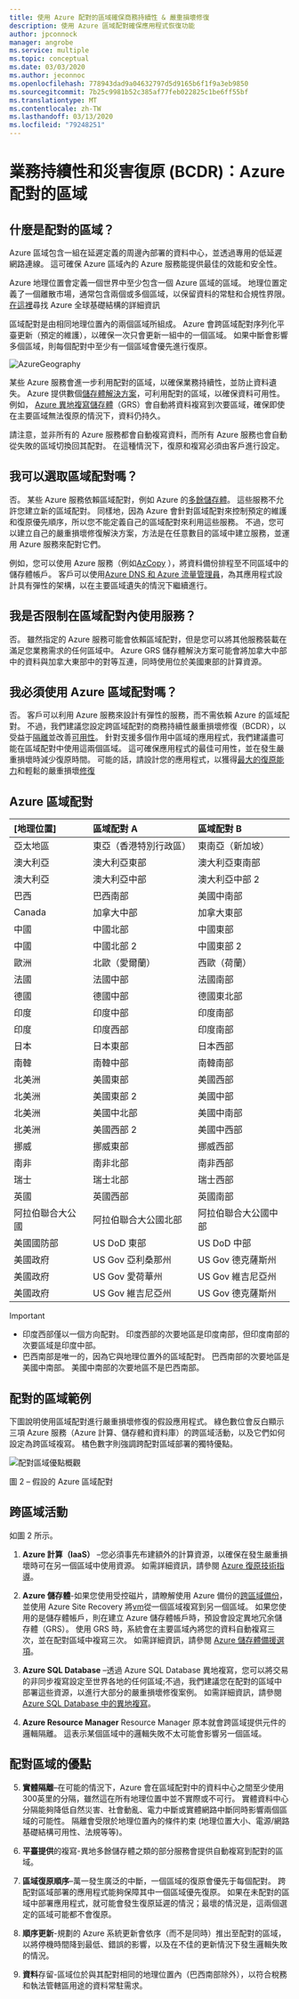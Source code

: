 ```yaml
---
title: 使用 Azure 配對的區域確保商務持續性 & 嚴重損壞修復
description: 使用 Azure 區域配對確保應用程式恢復功能
author: jpconnock
manager: angrobe
ms.service: multiple
ms.topic: conceptual
ms.date: 03/03/2020
ms.author: jeconnoc
ms.openlocfilehash: 778943dad9a04632797d5d9165b6f1f9a3eb9850
ms.sourcegitcommit: 7b25c9981b52c385af77feb022825c1be6ff55bf
ms.translationtype: MT
ms.contentlocale: zh-TW
ms.lasthandoff: 03/13/2020
ms.locfileid: "79248251"
---
```

# <a name="business-continuity-and-disaster-recovery-bcdr-azure-paired-regions"></a>業務持續性和災害復原 (BCDR)：Azure 配對的區域

## <a name="what-are-paired-regions"></a>什麼是配對的區域？

Azure 區域包含一組在延遲定義的周邊內部署的資料中心，並透過專用的低延遲網路連線。  這可確保 Azure 區域內的 Azure 服務能提供最佳的效能和安全性。  

Azure 地理位置會定義一個世界中至少包含一個 Azure 區域的區域。 地理位置定義了一個離散市場，通常包含兩個或多個區域，以保留資料的常駐和合規性界限。  [在這裡](https://azure.microsoft.com/global-infrastructure/regions/)尋找 Azure 全球基礎結構的詳細資訊

區域配對是由相同地理位置內的兩個區域所組成。 Azure 會跨區域配對序列化平臺更新（預定的維護），以確保一次只會更新一組中的一個區域。 如果中斷會影響多個區域，則每個配對中至少有一個區域會優先進行復原。

![AzureGeography](./media/best-practices-availability-paired-regions/GeoRegionDataCenter.png)

某些 Azure 服務會進一步利用配對的區域，以確保業務持續性，並防止資料遺失。  Azure 提供數個[儲存體解決方案](./storage/common/storage-redundancy.md#redundancy-in-a-secondary-region)，可利用配對的區域，以確保資料可用性。 例如， [Azure 異地複寫儲存體](./storage/common/storage-redundancy.md#geo-redundant-storage)（GRS）會自動將資料複寫到次要區域，確保即使在主要區域無法復原的情況下，資料仍持久。 

請注意，並非所有的 Azure 服務都會自動複寫資料，而所有 Azure 服務也會自動從失敗的區域切換回其配對。  在這種情況下，復原和複寫必須由客戶進行設定。

## <a name="can-i-select-my-regional-pairs"></a>我可以選取區域配對嗎？

否。 某些 Azure 服務依賴區域配對，例如 Azure 的[多餘儲存體](./storage/common/storage-redundancy.md)。 這些服務不允許您建立新的區域配對。  同樣地，因為 Azure 會針對區域配對來控制預定的維護和復原優先順序，所以您不能定義自己的區域配對來利用這些服務。 不過，您可以建立自己的嚴重損壞修復解決方案，方法是在任意數目的區域中建立服務，並運用 Azure 服務來配對它們。 

例如，您可以使用 Azure 服務（例如[AzCopy](./storage/common/storage-use-azcopy-v10.md) ），將資料備份排程至不同區域中的儲存體帳戶。  客戶可以使用[Azure DNS 和 Azure 流量管理員](./networking/disaster-recovery-dns-traffic-manager.md)，為其應用程式設計具有彈性的架構，以在主要區域遺失的情況下繼續進行。

## <a name="am-i-limited-to-using-services-within-my-regional-pairs"></a>我是否限制在區域配對內使用服務？

否。 雖然指定的 Azure 服務可能會依賴區域配對，但是您可以將其他服務裝載在滿足您業務需求的任何區域中。  Azure GRS 儲存體解決方案可能會將加拿大中部中的資料與加拿大東部中的對等互連，同時使用位於美國東部的計算資源。  

## <a name="must-i-use-azure-regional-pairs"></a>我必須使用 Azure 區域配對嗎？

否。 客戶可以利用 Azure 服務來設計有彈性的服務，而不需依賴 Azure 的區域配對。  不過，我們建議您設定跨區域配對的商務持續性嚴重損壞修復（BCDR），以受益于[隔離](./security/fundamentals/isolation-choices.md)並改善[可用性](./availability-zones/az-overview.md)。 針對支援多個作用中區域的應用程式，我們建議盡可能在區域配對中使用這兩個區域。 這可確保應用程式的最佳可用性，並在發生嚴重損壞時減少復原時間。 可能的話，請設計您的應用程式，以獲得[最大的復原能力](https://docs.microsoft.com/azure/architecture/framework/resiliency/overview)和輕鬆的嚴重損壞[修復](https://docs.microsoft.com/azure/architecture/framework/resiliency/backup-and-recovery)

## <a name="azure-regional-pairs"></a>Azure 區域配對

| [地理位置] | 區域配對 A | 區域配對 B  |
|:--- |:--- |:--- |
| 亞太地區 |東亞（香港特別行政區） | 東南亞（新加坡） |
| 澳大利亞 |澳大利亞東部 |澳大利亞東南部 |
| 澳大利亞 |澳大利亞中部 |澳大利亞中部 2 |
| 巴西 |巴西南部 |美國中南部 |
| Canada |加拿大中部 |加拿大東部 |
| 中國 |中國北部 |中國東部|
| 中國 |中國北部 2 |中國東部 2|
| 歐洲 |北歐（愛爾蘭） |西歐（荷蘭） |
| 法國 |法國中部|法國南部|
| 德國 |德國中部 |德國東北部 |
| 印度 |印度中部 |印度南部 |
| 印度 |印度西部 |印度南部 |
| 日本 |日本東部 |日本西部 |
| 南韓 |南韓中部 |南韓南部 |
| 北美洲 |美國東部 |美國西部 |
| 北美洲 |美國東部 2 |美國中部 |
| 北美洲 |美國中北部 |美國中南部 |
| 北美洲 |美國西部 2 |美國中西部 |
| 挪威 | 挪威東部 | 挪威西部 |
| 南非 | 南非北部 |南非西部 |
| 瑞士 | 瑞士北部 |瑞士西部 |
| 英國 |英國西部 |英國南部 |
| 阿拉伯聯合大公國 | 阿拉伯聯合大公國北部 | 阿拉伯聯合大公國中部
| 美國國防部 |US DoD 東部 |US DoD 中部 |
| 美國政府 |US Gov 亞利桑那州 |US Gov 德克薩斯州 |
| 美國政府 |US Gov 愛荷華州 |US Gov 維吉尼亞州 |
| 美國政府 |US Gov 維吉尼亞州 |US Gov 德克薩斯州 |

> [!Important]
> - 印度西部僅以一個方向配對。 印度西部的次要地區是印度南部，但印度南部的次要區域是印度中部。
> - 巴西南部是唯一的，因為它與地理位置外的區域配對。 巴西南部的次要地區是美國中南部。 美國中南部的次要地區不是巴西南部。


## <a name="an-example-of-paired-regions"></a>配對的區域範例
下圖說明使用區域配對進行嚴重損壞修復的假設應用程式。 綠色數位會反白顯示三項 Azure 服務（Azure 計算、儲存體和資料庫）的跨區域活動，以及它們如何設定為跨區域複寫。 橘色數字則強調跨配對區域部署的獨特優點。

![配對區域優點概觀](./media/best-practices-availability-paired-regions/PairedRegionsOverview2.png)

圖 2 – 假設的 Azure 區域配對

## <a name="cross-region-activities"></a>跨區域活動
如圖 2 所示。

1. **Azure 計算（IaaS）** –您必須事先布建額外的計算資源，以確保在發生嚴重損壞時可在另一個區域中使用資源。 如需詳細資訊，請參閱 [Azure 復原技術指導](https://github.com/uglide/azure-content/blob/master/articles/resiliency/resiliency-technical-guidance.md)。 

2. **Azure 儲存體**-如果您使用受控磁片，請瞭解使用 Azure 備份的[跨區域備份](https://docs.microsoft.com/azure/architecture/resiliency/recovery-loss-azure-region#virtual-machines)，並使用 Azure Site Recovery 將[vm](https://docs.microsoft.com/azure/site-recovery/azure-to-azure-tutorial-enable-replication)從一個區域複寫到另一個區域。 如果您使用的是儲存體帳戶，則在建立 Azure 儲存體帳戶時，預設會設定異地冗余儲存體（GRS）。 使用 GRS 時，系統會在主要區域內將您的資料自動複寫三次，並在配對區域中複寫三次。 如需詳細資訊，請參閱 [Azure 儲存體備援選項](storage/common/storage-redundancy.md)。

3. **Azure SQL Database** –透過 Azure SQL Database 異地複寫，您可以將交易的非同步複寫設定至世界各地的任何區域;不過，我們建議您在配對的區域中部署這些資源，以進行大部分的嚴重損壞修復案例。 如需詳細資訊，請參閱 [Azure SQL Database 中的異地複寫](sql-database/sql-database-geo-replication-overview.md)。

4. **Azure Resource Manager** Resource Manager 原本就會跨區域提供元件的邏輯隔離。 這表示某個區域中的邏輯失敗不太可能會影響另一個區域。

## <a name="benefits-of-paired-regions"></a>配對區域的優點

5. **實體隔離**–在可能的情況下，Azure 會在區域配對中的資料中心之間至少使用300英里的分隔，雖然這在所有地理位置中並不實際或不可行。 實體資料中心分隔能夠降低自然災害、社會動亂、電力中斷或實體網路中斷同時影響兩個區域的可能性。 隔離會受限於地理位置內的條件約束 (地理位置大小、電源/網路基礎結構可用性、法規等等)。  

6. **平臺提供**的複寫-異地多餘儲存體之類的部分服務會提供自動複寫到配對的區域。

7. **區域復原順序**–萬一發生廣泛的中斷，一個區域的復原會優先于每個配對。 跨配對區域部署的應用程式能夠保障其中一個區域優先復原。 如果在未配對的區域中部署應用程式，就可能會發生復原延遲的情況；最壞的情況是，這兩個選定的區域可能都不會復原。

8. **順序更新**-規劃的 Azure 系統更新會依序（而不是同時）推出至配對的區域，以將停機時間降到最低、錯誤的影響，以及在不佳的更新情況下發生邏輯失敗的情況。

9. **資料**存留-區域位於與其配對相同的地理位置內（巴西南部除外），以符合稅務和執法管轄區用途的資料常駐需求。
